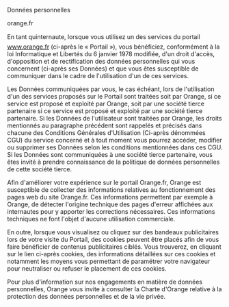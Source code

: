 Données personnelles

orange.fr

En tant quinternaute, lorsque vous utilisez un des services du portail www.orange.fr (ci-après le « Portail »), vous bénéficiez, conformément à la loi Informatique et Libertés du 6 janvier 1978 modifiée, d'un droit d'accès, d'opposition et de rectification des données personnelles qui vous concernent (ci-après ses Données) et que vous êtes susceptible de communiquer dans le cadre de l'utilisation d'un de ces services.

  

Les Données communiquées par vous, le cas échéant, lors de l'utilisation d'un des services proposés sur le Portail sont traitées soit par Orange, si ce service est proposé et exploité par Orange, soit par une société tierce partenaire si ce service est proposé et exploité par une société tierce partenaire. Si les Données de l'utilisateur sont traitées par Orange, les droits mentionnés au paragraphe précédent sont rappelés et précisés dans chacune des Conditions Générales d'Utilisation (Ci-après dénommées CGU) du service concerné et à tout moment vous pourrez accéder, modifier ou supprimer ses Données selon les conditions mentionnées dans ces CGU. Si les Données sont communiquées à une société tierce partenaire, vous êtes invité à prendre connaissance de la politique de données personnelles de cette société tierce.

  

Afin d'améliorer votre expérience sur le portail Orange.fr, Orange est susceptible de collecter des informations relatives au fonctionnement des pages web du site Orange.fr. Ces informations permettent par exemple à Orange, de détecter l'origine technique des pages d'erreur affichées aux internautes pour y apporter les corrections nécessaires. Ces informations techniques ne font l'objet d'aucune utilisation commerciale.

  

En outre, lorsque vous visualisez ou cliquez sur des bandeaux publicitaires lors de votre visite du Portail, des cookies peuvent être placés afin de vous faire bénéficier de contenus publicitaires ciblés. Vous trouverez, en cliquant sur le lien ci-après cookies, des informations détaillées sur ces cookies et notamment les moyens vous permettant de paramétrer votre navigateur pour neutraliser ou refuser le placement de ces cookies.

  

Pour plus d'information sur nos engagements en matière de données personnelles, Orange vous invite à consulter la Charte d'Orange relative à la protection des données personnelles et de la vie privée.